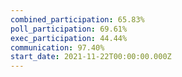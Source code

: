 ```yaml
---
combined_participation: 65.83%
poll_participation: 69.61%
exec_participation: 44.44%
communication: 97.40%
start_date: 2021-11-22T00:00:00.000Z
---
```

